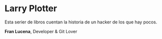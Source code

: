 # Larry Plotter

Esta serier de libros cuentan la historia de un hacker de los que hay pocos.

**Fran Lucena**, Developer & Git Lover

